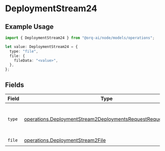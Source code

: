 # DeploymentStream24

## Example Usage

```typescript
import { DeploymentStream24 } from "@orq-ai/node/models/operations";

let value: DeploymentStream24 = {
  type: "file",
  file: {
    fileData: "<value>",
  },
};
```

## Fields

| Field                                                                                                                                          | Type                                                                                                                                           | Required                                                                                                                                       | Description                                                                                                                                    |
| ---------------------------------------------------------------------------------------------------------------------------------------------- | ---------------------------------------------------------------------------------------------------------------------------------------------- | ---------------------------------------------------------------------------------------------------------------------------------------------- | ---------------------------------------------------------------------------------------------------------------------------------------------- |
| `type`                                                                                                                                         | [operations.DeploymentStream2DeploymentsRequestRequestBodyType](../../models/operations/deploymentstream2deploymentsrequestrequestbodytype.md) | :heavy_check_mark:                                                                                                                             | The type of the content part. Always `file`.                                                                                                   |
| `file`                                                                                                                                         | [operations.DeploymentStream2File](../../models/operations/deploymentstream2file.md)                                                           | :heavy_check_mark:                                                                                                                             | N/A                                                                                                                                            |